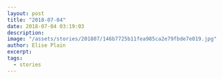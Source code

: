 ```yaml
---
layout: post
title: "2018-07-04"
date: 2018-07-04 03:19:03
description: 
image: "/assets/stories/201807/146b7725b11fea985ca2e79fbde7e019.jpg"
author: Elise Plain
excerpt: 
tags: 
  - stories
---
```



<p></p>
